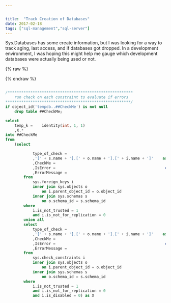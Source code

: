 ```yaml
---


title:  "Track Creation of Databases"
date: 2017-02-18
tags: ["sql-management","sql-server"]
---
```


Sys.Databases has some create information, but I was looking for a way to track aging, last access, and if databases got dropped. In a development environment, I was hoping this might help me gauge which development databases were actually being used or not.

{% raw %}
 <script data-preserve-html-node="true" id="codeblock" src="830a4514f6c9a2fd938c6eeb67db6000.js"></script>
{% endraw %}

```sql

/*******************************************************
    run check on each constraint to evaluate if errors
*******************************************************/
if object_id('tempdb..##CheckMe') is not null
    drop table ##CheckMe;

select
    temp_k =    identity(int, 1, 1)
    ,X.*
into ##CheckMe
from
    (select

            type_of_check =                                            'FK'
            ,'[' + s.name + '].[' + o.name + '].[' + i.name + ']'    as keyname
            ,CheckMe =                                                'alter table ' + quotename(s.name) + '.' + quotename(o.name) + ' with check check constraint ' + quotename(i.name)
            ,IsError =                                                convert(bit, null)
            ,ErrorMessage =                                            convert(varchar(max), null)
        from
            sys.foreign_keys i
            inner join sys.objects o
                on i.parent_object_id = o.object_id
            inner join sys.schemas s
                on o.schema_id = s.schema_id
        where
            i.is_not_trusted = 1
            and i.is_not_for_replication = 0
        union all
        select
            type_of_check =                                            'CHECK'
            ,'[' + s.name + '].[' + o.name + '].[' + i.name + ']'    as keyname
            ,CheckMe =                                                'alter table ' + quotename(s.name) + '.' + quotename(o.name) + ' with check check constraint ' + quotename(i.name)
            ,IsError =                                                convert(bit, null)
            ,ErrorMessage =                                            convert(varchar(max), null)
        from
            sys.check_constraints i
            inner join sys.objects o
                on i.parent_object_id = o.object_id
            inner join sys.schemas s
                on o.schema_id = s.schema_id
        where
            i.is_not_trusted = 1
            and i.is_not_for_replication = 0
            and i.is_disabled = 0) as X

```